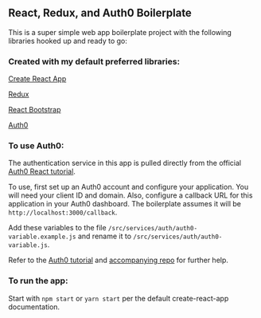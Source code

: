 ## React, Redux, and Auth0 Boilerplate

 This is a super simple web app boilerplate project with the following libraries hooked up and ready to go: 


### Created with my default preferred libraries:

[Create React App](https://github.com/facebookincubator/create-react-app)

[Redux](https://redux.js.org/)

[React Bootstrap](https://react-bootstrap.github.io/)

[Auth0](https://auth0.com/)

### To use Auth0:

The authentication service in this app is pulled directly from the official [Auth0 React tutorial](https://auth0.com/docs/quickstart/spa/react/01-login).

To use, first set up an Auth0 account and configure your application.  You will need your client ID and domain.  Also, configure a callback URL for this application in your Auth0 dashboard.  The boilerplate assumes it will be `http://localhost:3000/callback`.

Add these variables to the file `/src/services/auth/auth0-variable.example.js` and rename it to `/src/services/auth/auth0-variable.js`.

Refer to the [Auth0 tutorial](https://auth0.com/docs/quickstart/spa/react/01-login) and [accompanying repo](https://github.com/auth0-samples/auth0-react-samples/tree/master/01-Login) for further help.

### To run the app:

Start with `npm start` or `yarn start` per the default create-react-app documentation.
